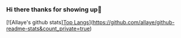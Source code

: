 ### Hi there thanks for showing up👋


[![Allaye's github stats][Top Langs](https://github-readme-stats.vercel.app/api?username=allaye&count_private=true)](https://github.com/allaye/github-readme-stats&count_private=true)





<!--
**Allaye/Allaye** is a ✨ _special_ ✨ repository because its `README.md` (this file) appears on your GitHub profile.

Here are some ideas to get you started:

- 🔭 I’m currently working on ...
- 🌱 I’m currently learning ...
- 👯 I’m looking to collaborate on ...
- 🤔 I’m looking for help with ...
- 💬 Ask me about ...
- 📫 How to reach me: ...
- 😄 Pronouns: ...
- ⚡ Fun fact: ...
-->
